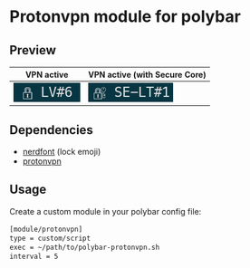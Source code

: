 # Protonvpn module for polybar
## Preview

| VPN active  | VPN active (with Secure Core) |
| --- | --- |
| ![vpn](./preview/regular.png) | ![securecore](./preview/securecore.png) |

## Dependencies
* [nerdfont](https://github.com/ryanoasis/nerd-fonts) (lock emoji)
* [protonvpn](https://github.com/ProtonVPN/linux-cli)

## Usage

Create a custom module in your polybar config file:
```
[module/protonvpn]
type = custom/script
exec = ~/path/to/polybar-protonvpn.sh
interval = 5
```
